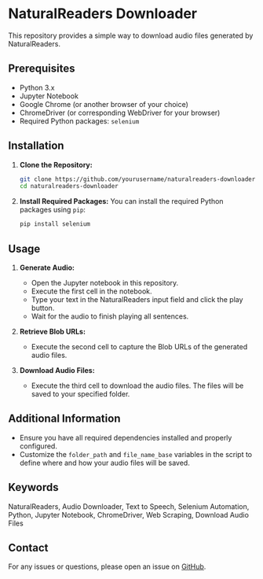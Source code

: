 # NaturalReaders Downloader

This repository provides a simple way to download audio files generated by NaturalReaders.

## Prerequisites

- Python 3.x
- Jupyter Notebook
- Google Chrome (or another browser of your choice)
- ChromeDriver (or corresponding WebDriver for your browser)
- Required Python packages: `selenium`

## Installation

1. **Clone the Repository:**
   ```sh
   git clone https://github.com/yourusername/naturalreaders-downloader.git
   cd naturalreaders-downloader
   ```

2. **Install Required Packages:**
   You can install the required Python packages using `pip`:
   ```sh
   pip install selenium
   ```

## Usage

1. **Generate Audio:**
   - Open the Jupyter notebook in this repository.
   - Execute the first cell in the notebook.
   - Type your text in the NaturalReaders input field and click the play button.
   - Wait for the audio to finish playing all sentences.

2. **Retrieve Blob URLs:**
   - Execute the second cell to capture the Blob URLs of the generated audio files.

3. **Download Audio Files:**
   - Execute the third cell to download the audio files. The files will be saved to your specified folder.

## Additional Information

- Ensure you have all required dependencies installed and properly configured.
- Customize the `folder_path` and `file_name_base` variables in the script to define where and how your audio files will be saved.

## Keywords
NaturalReaders, Audio Downloader, Text to Speech, Selenium Automation, Python, Jupyter Notebook, ChromeDriver, Web Scraping, Download Audio Files

## Contact
For any issues or questions, please open an issue on [GitHub](https://github.com/farzadhallaji/naturalreaders-downloader/issues).


